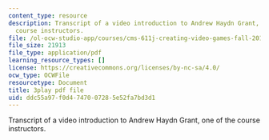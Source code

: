```yaml
---
content_type: resource
description: Transcript of a video introduction to Andrew Haydn Grant, one of the
  course instructors.
file: /ol-ocw-studio-app/courses/cms-611j-creating-video-games-fall-2014/ddc55a97f0d4747007285e52fa7bd3d1_8TPJUR378f0.pdf
file_size: 21913
file_type: application/pdf
learning_resource_types: []
license: https://creativecommons.org/licenses/by-nc-sa/4.0/
ocw_type: OCWFile
resourcetype: Document
title: 3play pdf file
uid: ddc55a97-f0d4-7470-0728-5e52fa7bd3d1
---
```

Transcript of a video introduction to Andrew Haydn Grant, one of the course instructors.